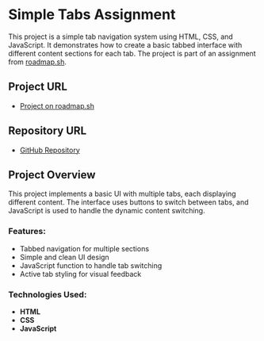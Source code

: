 # Simple Tabs Assignment

This project is a simple tab navigation system using HTML, CSS, and JavaScript. It demonstrates how to create a basic tabbed interface with different content sections for each tab. The project is part of an assignment from [roadmap.sh](https://roadmap.sh/projects/simple-tabs).

## Project URL
- [Project on roadmap.sh](https://roadmap.sh/projects/simple-tabs)

## Repository URL
- [GitHub Repository](https://github.com/mdsiamulislam/Tabs)

## Project Overview

This project implements a basic UI with multiple tabs, each displaying different content. The interface uses buttons to switch between tabs, and JavaScript is used to handle the dynamic content switching.

### Features:
- Tabbed navigation for multiple sections
- Simple and clean UI design
- JavaScript function to handle tab switching
- Active tab styling for visual feedback

### Technologies Used:
- **HTML**
- **CSS**
- **JavaScript**
